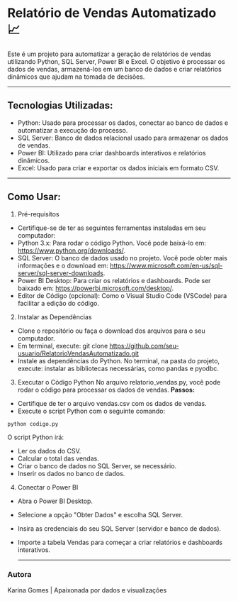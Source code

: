 # Relatório de Vendas Automatizado 📈

Este é um projeto para automatizar a geração de relatórios de vendas utilizando Python, SQL Server, Power BI e Excel.
O objetivo é processar os dados de vendas, armazená-los em um banco de dados e criar relatórios dinâmicos que ajudam na tomada de decisões.

---

## Tecnologias Utilizadas:
-  Python: Usado para processar os dados, conectar ao banco de dados e automatizar a execução do processo.
- SQL Server: Banco de dados relacional usado para armazenar os dados de vendas.
- Power BI: Utilizado para criar dashboards interativos e relatórios dinâmicos.
- Excel: Usado para criar e exportar os dados iniciais em formato CSV.

---
 
## Como Usar:
1. Pré-requisitos
- Certifique-se de ter as seguintes ferramentas instaladas em seu computador:
- Python 3.x: Para rodar o código Python. Você pode baixá-lo em: https://www.python.org/downloads/.
- SQL Server: O banco de dados usado no projeto. Você pode obter mais informações e o download em: https://www.microsoft.com/en-us/sql-server/sql-server-downloads.
- Power BI Desktop: Para criar os relatórios e dashboards. Pode ser baixado em: https://powerbi.microsoft.com/desktop/.
- Editor de Código (opcional): Como o Visual Studio Code (VSCode) para facilitar a edição do código.
  
2. Instalar as Dependências
- Clone o repositório ou faça o download dos arquivos para o seu computador.
- Em terminal, execute: git clone https://github.com/seu-usuario/RelatorioVendasAutomatizado.git
- Instale as dependências do Python. No terminal, na pasta do projeto, execute:
instalar as bibliotecas necessárias, como pandas e pyodbc.

3. Executar o Código Python
No arquivo relatorio_vendas.py, você pode rodar o código para processar os dados de vendas.
  **Passos:**
- Certifique de ter o arquivo vendas.csv com os dados de vendas.
- Execute o script Python com o seguinte comando:
```plaintext
python codigo.py
````
O script Python irá:
- Ler os dados do CSV.
- Calcular o total das vendas.
- Criar o banco de dados no SQL Server, se necessário.
- Inserir os dados no banco de dados.
  
4. Conectar o Power BI
- Abra o Power BI Desktop.
- Selecione a opção "Obter Dados" e escolha SQL Server.
- Insira as credenciais do seu SQL Server (servidor e banco de dados).
- Importe a tabela Vendas para começar a criar relatórios e dashboards interativos.
  
  ---
### Autora
Karina Gomes | Apaixonada por dados e visualizações 
